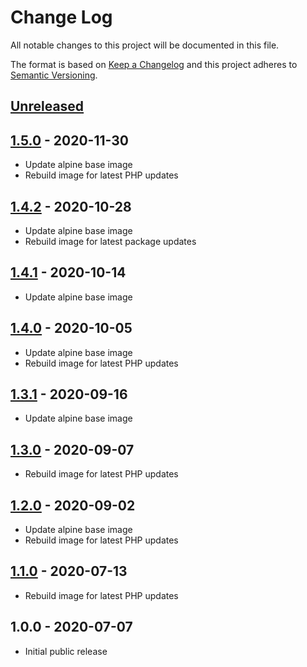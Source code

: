 # Change Log

All notable changes to this project will be documented in this file.

The format is based on [Keep a Changelog](http://keepachangelog.com/)
and this project adheres to [Semantic Versioning](http://semver.org/).

## [Unreleased]

## [1.5.0] - 2020-11-30
- Update alpine base image
- Rebuild image for latest PHP updates

## [1.4.2] - 2020-10-28
- Update alpine base image
- Rebuild image for latest package updates

## [1.4.1] - 2020-10-14
- Update alpine base image

## [1.4.0] - 2020-10-05
- Update alpine base image
- Rebuild image for latest PHP updates

## [1.3.1] - 2020-09-16
- Update alpine base image

## [1.3.0] - 2020-09-07
- Rebuild image for latest PHP updates

## [1.2.0] - 2020-09-02
- Update alpine base image
- Rebuild image for latest PHP updates

## [1.1.0] - 2020-07-13
- Rebuild image for latest PHP updates

## 1.0.0 - 2020-07-07

- Initial public release

[Unreleased]: https://github.com/gmitirol/alpine312-php73/compare/1.5.0...HEAD
[1.5.0]: https://github.com/gmitirol/alpine312-php73/compare/1.4.2...1.5.0
[1.4.2]: https://github.com/gmitirol/alpine312-php73/compare/1.4.1...1.4.2
[1.4.1]: https://github.com/gmitirol/alpine312-php73/compare/1.4.0...1.4.1
[1.4.0]: https://github.com/gmitirol/alpine312-php73/compare/1.3.1...1.4.0
[1.3.1]: https://github.com/gmitirol/alpine312-php73/compare/1.3.0...1.3.1
[1.3.0]: https://github.com/gmitirol/alpine312-php73/compare/1.2.0...1.3.0
[1.2.0]: https://github.com/gmitirol/alpine312-php73/compare/1.1.0...1.2.0
[1.1.0]: https://github.com/gmitirol/alpine312-php73/compare/1.0.0...1.1.0

